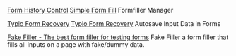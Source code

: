 
[Form History Control](https://stephanmahieu.github.io/fhc-home/)
[Simple Form Fill](https://github.com/sblask/webextension-simple-form-fill)
Formfiller Manager

[Typio Form Recovery](https://typiorecovery.github.io/)
[Typio Form Recovery](https://chromewebstore.google.com/detail/typio-form-recovery/djkbihbnjhkjahbhjaadbepppbpoedaa)
Autosave Input Data in Forms

[Fake Filler - The best form filler for testing forms](https://fakefiller.com/)
Fake Filler a form filler that fills all inputs on a page with fake/dummy data.
